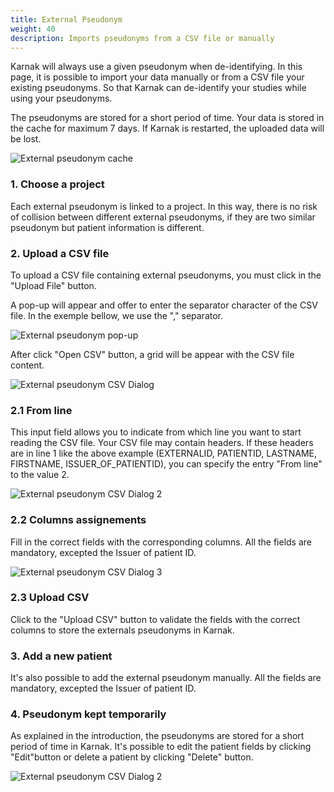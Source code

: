 ```yaml
---
title: External Pseudonym
weight: 40
description: Imports pseudonyms from a CSV file or manually
---
```


Karnak will always use a given pseudonym when de-identifying. In this page, it is possible to import your data manually or from a CSV file your existing pseudonyms. So that Karnak can de-identify your studies while using your pseudonyms.

The pseudonyms are stored for a short period of time. Your data is stored in the cache for maximum 7 days. If Karnak is restarted, the uploaded data will be lost.

![External pseudonym cache](/userguide/external_pseudonym_cache.png)

### 1. Choose a project

Each external pseudonym is linked to a project. In this way, there is no risk of collision between different external pseudonyms, if they are two similar pseudonym but patient information is different.

### 2. Upload a CSV file

To upload a CSV file containing external pseudonyms, you must click in the "Upload File" button. 

A pop-up will appear and offer to enter the separator character of the CSV file. In the exemple bellow, we use the "," separator. 

![External pseudonym pop-up](/userguide/external_pseudonym_popup.png)

After click "Open CSV" button, a grid will be appear with the CSV file content.  

![External pseudonym CSV Dialog](/userguide/external_pseudonym_csvdialog.png)

### 2.1 From line

This input field allows you to indicate from which line you want to start reading the CSV file. Your CSV file may contain headers. If these headers are in line 1 like the above example (EXTERNALID, PATIENTID, LASTNAME, FIRSTNAME, ISSUER_OF_PATIENTID), you can specify the entry "From line" to the value 2. 

![External pseudonym CSV Dialog 2](/userguide/external_pseudonym_csvdialog2.gif)

### 2.2 Columns assignements 

Fill in the correct fields with the corresponding columns. All the fields are mandatory, excepted the Issuer of patient ID.

![External pseudonym CSV Dialog 3](/userguide/external_pseudonym_csvdialog3.gif)

### 2.3 Upload CSV

Click to the "Upload CSV" button to validate the fields with the correct columns to store the externals pseudonyms in Karnak.

### 3. Add a new patient

It's also possible to add the external pseudonym manually. All the fields are mandatory, excepted the Issuer of patient ID.

### 4. Pseudonym kept temporarily

As explained in the introduction, the pseudonyms are stored for a short period of time in Karnak. It's possible to edit the patient fields by clicking "Edit"button  or delete a patient by clicking "Delete" button.

![External pseudonym CSV Dialog 2](/userguide/external_pseudonym_csvdialog4.gif)